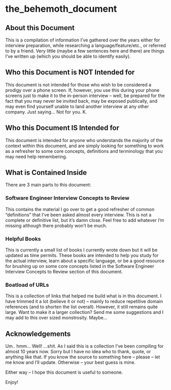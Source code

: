the_behemoth_document
=====================

## About this Document
This is a compilation of information I’ve gathered over the years either for interview preparation, while researching a language/feature/etc., or referred to by a friend.  Very little (maybe a few sentences here and there) are things I’ve written up (which you should be able to identify easily).

## Who this Document is NOT Intended for
This document is not intended for those who wish to be considered a prodigy over a phone screen. If, however, you use this during your phone screens just to make it to the in-person interview – well, be prepared for the fact that you may never be invited back, may be exposed publically, and may even find yourself unable to land another interview at any other company.  Just saying...  Not for you.  K.

## Who this Document IS Intended for
This document is intended for anyone who understands the majority of the context within this document, and are simply looking for something to work as a refresher to some core concepts, definitions and terminology that you may need help remembering.

## What is Contained Inside
There are 3 main parts to this document:
### Software Engineer Interview Concepts to Review
This contains the material I go over to get a good refresher of common “definitions” that I’ve been asked almost every interview.  This is not a complete or definitive list, but it’s damn close.  Feel free to add whatever I’m missing although there probably won’t be much.

### Helpful Books
This is currently a small list of books I currently wrote down but it will be updated as time permits.  These books are intended to help you study for the actual interview, learn about a specific language, or be a good resource for brushing up on some core concepts listed in the Software Engineer Interview Concepts to Review section of this document.

### Boatload of URLs
This is a collection of links that helped me build what is in this document.  I have trimmed it a lot (believe it or not) – mainly to reduce repetitive domain references (and to shorten the list overall).  However, it still remains quite large.  Want to make it a larger collection?  Send me some suggestions and I may add to this over sized monstrosity.  Maybe... 

## Acknowledgements
Um.. hmm... Well!  …shit.  As I said this is a collection I’ve been compiling for almost 10 years now.  Sorry but I have no idea who to thank, quote, or anything like that. If you know the source to something here – please – let me know and I’ll update.  Otherwise – your best guess is mine.  

Either way – I hope this document is useful to someone.  

Enjoy!
